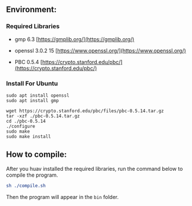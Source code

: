<!--
 * @Author: orgaworl
 * @Email: orgaworl@outlook.com
 * @Date: 2024-02-18 16:20:23
-->

## Environment:

### **Required Libraries**

- gmp 6.3 [https://gmplib.org/](https://gmplib.org/)

- openssl 3.0.2 15 [https://www.openssl.org/](https://www.openssl.org/)

- PBC 0.5.4 [https://crypto.stanford.edu/pbc/](https://crypto.stanford.edu/pbc/)

### Install For Ubuntu

```shell
sudo apt install openssl
sudo apt install gmp

wget https://crypto.stanford.edu/pbc/files/pbc-0.5.14.tar.gz
tar -xzf ./pbc-0.5.14.tar.gz
cd ./pbc-0.5.14
./configure
sudo make
sudo make install
```

## How to compile:

After you huav installed the required libraries, run the command below to compile the program.

```cmake
sh ./compile.sh
```

Then the program will appear in the `bin` folder.
